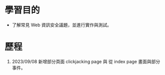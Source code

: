 # 學習目的

- 了解常見 Web 資訊安全議題，並進行實作與測試。

# 歷程

1. 2023/09/08 新增部分頁面 clickjacking page 與 從 index page 畫面與部分事件。
